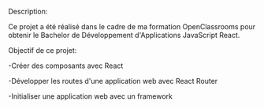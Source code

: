 

Description:

Ce projet a été réalisé dans le cadre de ma formation OpenClassrooms pour obtenir le Bachelor de Développement d'Applications JavaScript React.

Objectif de ce projet: 

-Créer des composants avec React

-Développer les routes d'une application web avec React Router

-Initialiser une application web avec un framework
